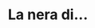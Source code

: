 ---
layout: post
title: La nera di...
director: Ousmane Sembène
year: 1966
cover: https://images.mubicdn.net/images/film/2078/cache-9229-1640010562/image-w1280.jpg
---